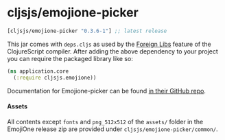 # cljsjs/emojione-picker


[](dependency)
```clojure
[cljsjs/emojione-picker "0.3.6-1"] ;; latest release
```
[](/dependency)

This jar comes with `deps.cljs` as used by the [Foreign Libs][flibs] feature
of the ClojureScript compiler. After adding the above dependency to your project
you can require the packaged library like so:

```clojure
(ns application.core
  (:require cljsjs.emojione))
```

Documentation for Emojione-picker can be found [in their GitHub repo](https://github.com/tommoor/emojione-picker).

#### Assets

All contents except `fonts` and `png_512x512` of the `assets/` folder
in the EmojiOne release zip are provided under
`cljsjs/emojione-picker/common/`.

[flibs]: https://github.com/clojure/clojurescript/wiki/Packaging-Foreign-Dependencies
